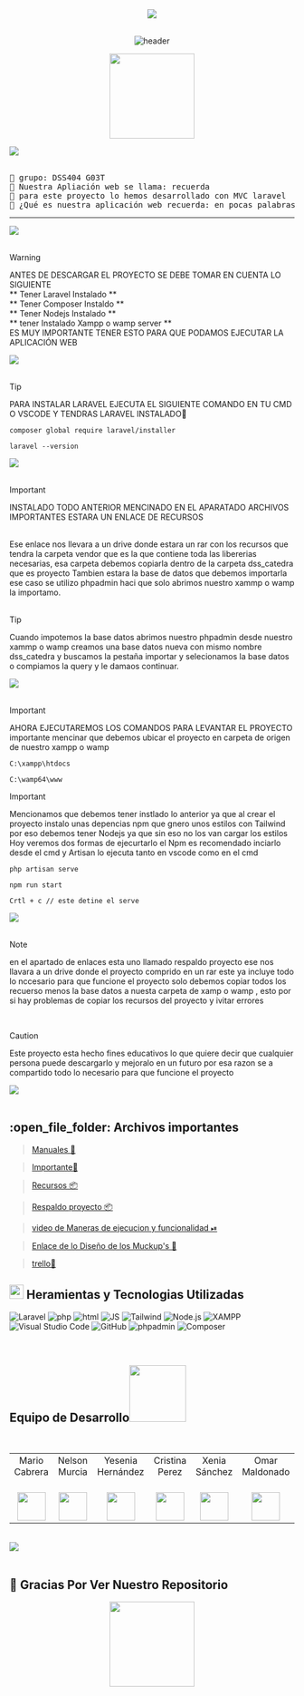 


<div align="center" width="100">
	    <img src="https://user-images.githubusercontent.com/73097560/115834477-dbab4500-a447-11eb-908a-139a6edaec5c.gif"><br><br>

  <img src="https://capsule-render.vercel.app/api?color=0:1408d0,50:0860d0,100:08c4d0&height=250&section=header&text=Bienvenido%20a%20(Nuestro,repositorio)&fontSize=30&type=waving&fontColor=fefefe&&animation=fadeIn"
  alt="header"/>
	
<p align = "center">
<img align='' src='https://github.com/Rishit-dagli/Rishit-dagli/blob/master/images/octocat-anime.gif' width='150"'>
</p>



 
</div>
    <img src="https://user-images.githubusercontent.com/73097560/115834477-dbab4500-a447-11eb-908a-139a6edaec5c.gif"><br><br>

<pre>
🌱 grupo: DSS404 G03T
🌱 Nuestra Apliación web se llama: recuerda
🌱 para este proyecto lo hemos desarrollado con MVC laravel
🌱 ¿Qué es nuestra aplicación web recuerda: en pocas palabras una aplicación para tomar notas ya sean avanzadas, notas normales y recodarios
</pre>
<hr>
<img src="https://user-images.githubusercontent.com/73097560/115834477-dbab4500-a447-11eb-908a-139a6edaec5c.gif"><br><br>

> [!WARNING]
>  ANTES DE DESCARGAR EL PROYECTO SE DEBE TOMAR EN CUENTA LO SIGUIENTE
> <br>
> **  Tener Laravel Instalado ** <br>
> ** Tener Composer Instaldo  ** <br>
> ** Tener Nodejs Instalado **   <br>
> ** tener Instalado Xampp o wamp server **<br>
> ES MUY IMPORTANTE TENER ESTO PARA QUE PODAMOS EJECUTAR LA APLICACIÓN WEB

<img src="https://user-images.githubusercontent.com/73097560/115834477-dbab4500-a447-11eb-908a-139a6edaec5c.gif"><br><br>

> [!TIP]
>  PARA INSTALAR LARAVEL EJECUTA EL SIGUIENTE COMANDO EN TU CMD O VSCODE Y TENDRAS LARAVEL INSTALADO🔧
```
composer global require laravel/installer
```
```
laravel --version
```
<img src="https://user-images.githubusercontent.com/73097560/115834477-dbab4500-a447-11eb-908a-139a6edaec5c.gif"><br><br>

> [!IMPORTANT]
> INSTALADO TODO ANTERIOR MENCINADO EN EL APARATADO ARCHIVOS IMPORTANTES ESTARA UN ENLACE DE RECURSOS <BR>
<br>
Ese enlace nos llevara a un drive donde estara un rar con los recursos que tendra la carpeta vendor que es la que contiene toda las libererias necesarias,
esa carpeta debemos copiarla dentro de la carpeta dss_catedra que es proyecto
Tambien estara la base de datos que debemos importarla ese caso se utilizo phpadmin haci que solo abrimos nuestro xammp o wamp la importamo.<br>
<br>

> [!TIP]
>  Cuando impotemos la base datos abrimos nuestro phpadmin desde nuestro xammp o wamp creamos una base datos nueva con mismo nombre dss_catedra y buscamos la pestaña importar y
> selecionamos la base datos o compiamos la query y le damaos continuar.


<img src="https://user-images.githubusercontent.com/73097560/115834477-dbab4500-a447-11eb-908a-139a6edaec5c.gif"><br><br>

> [!IMPORTANT]
> AHORA EJECUTAREMOS LOS COMANDOS PARA LEVANTAR EL PROYECTO <br>
> importante mencinar que debemos ubicar el proyecto en carpeta de origen de nuestro xampp o wamp
```
C:\xampp\htdocs
```
```
C:\wamp64\www
```
> [!IMPORTANT]
> Mencionamos que debemos tener instlado lo anterior ya que al crear el proyecto instalo unas depencias npm que gnero unos estilos con Tailwind
por eso debemos tener Nodejs ya que sin eso no los van cargar los estilos Hoy veremos dos formas de ejecurtarlo el Npm es recomendado inciarlo desde el cmd y Artisan lo ejecuta tanto en vscode como en el cmd

```
php artisan serve
```
```
npm run start
```

```
Crtl + c // este detine el serve
```
<img src="https://user-images.githubusercontent.com/73097560/115834477-dbab4500-a447-11eb-908a-139a6edaec5c.gif"><br><br>

> [!NOTE]
>  en el apartado de enlaces esta uno llamado  respaldo proyecto ese nos llavara a un drive donde el  proyecto comprido en un rar este ya incluye todo lo nccesario para
> que funcione el proyecto  solo debemos copiar todos los recuerso menos la base datos a  nuesta carpeta de xamp o wamp , esto por si hay problemas de copiar los recursos del proyecto y ivitar errores 
<br>

> [!CAUTION]
> Este proyecto esta hecho fines educativos lo que quiere decir que cualquier persona puede descargarlo y mejoralo en un futuro por esa razon se a compartido todo lo necesario para que funcione el proyecto 
>  

<img src="https://user-images.githubusercontent.com/73097560/115834477-dbab4500-a447-11eb-908a-139a6edaec5c.gif"><br><br>

<h2>:open_file_folder: Archivos importantes </h2>

> [Manuales 📖](https://github.com/Cabrera437/Catedra-PHP)

> [Importante📝](https://github.com/Cabrera437/Catedra-PHP/tree/master/comprobantes)

> [Recursos 📦 ](https://drive.google.com/file/d/1D0naypY-wKO_U2Edq45MjoNPzIjPqqW5/view?usp=sharing)

 > [Respaldo proyecto 📦 ](https://drive.google.com/file/d/1M_8RmiDfAW9myIzBuz8hRXxtnAeoHD3K/view?usp=sharing)

> [video de Maneras de ejecucion y funcionalidad ⏯](https://drive.google.com/file/d/1ilCNFC560OxCRTuIej50rHmJaX5YqMlE/view?usp=sharing)

>[Enlace de lo Diseño de los Muckup's 🎨](https://www.figma.com/design/oCbgpYrGGHI3ZliZpSI0N4/Untitled?node-id=0-1&p=f)

> [trello📗](https://trello.com/b/CyB9Y510/recuerda-proyecto) 




## <img src="https://media2.giphy.com/media/QssGEmpkyEOhBCb7e1/giphy.gif?cid=ecf05e47a0n3gi1bfqntqmob8g9aid1oyj2wr3ds3mg700bl&rid=giphy.gif" width ="25"><b> Heramientas y Tecnologias Utilizadas</b>

![Laravel](https://img.shields.io/badge/Laravel-white?style=flat&logo=Laravel)
![php](https://img.shields.io/badge/php-purple?style=flat&logo=php&logoColor=white)
![html](https://img.shields.io/badge/html-orange?style=flat&logo=HTML5&logoColor=white)
![JS](https://img.shields.io/badge/JS-gray?style=flat&logo=javascript)
![Tailwind](https://img.shields.io/badge/Tailwind-gray?style=flat&logo=TailwindCSS )
![Node.js](https://img.shields.io/badge/Node.js-white?style=flat&logo=Node.js)
![XAMPP](https://img.shields.io/badge/XAMPP-orange?style=flat&logo=xampp&logoColor=white)
![Visual Studio Code](https://img.shields.io/badge/Visual%20Studio%20Code-blue?style=flat&logoColor=white)
![ GitHub](https://img.shields.io/badge/GitHub-gray?style=flat&logo=github)
![phpadmin](https://img.shields.io/badge/phpadmin-gray?style=flat&logo=phpadmin)
![Composer](https://img.shields.io/badge/Composer-gray?style=flat&logo=Composer)


<br>

<h2> Equipo de Desarrollo<img src='https://raw.githubusercontent.com/ShahriarShafin/ShahriarShafin/main/Assets/handshake.gif' width="100px"> </h2>
<div>
<div style={padding: 10px}>
  <table style={margin: 0 auto}>
  <tr align="center">
   <td>Mario Cabrera</td>
    <td>Nelson Murcia</td>
    <td>Yesenia Hernández</td>
    <td>Cristina Perez</td>
    <td>Xenia Sánchez</td>
    <td>Omar Maldonado</td>
      </tr>
    <tr align="center">
    <td> <br><picture><img src = "https://emojis.slackmojis.com/emojis/images/1531849430/4246/blob-sunglasses.gif?1531849430" width = 50px></picture> </td>
    <td> <br><picture><img src = "https://emojis.slackmojis.com/emojis/images/1531849430/4246/blob-sunglasses.gif?1531849430" width = 50px></picture> </td>
    <td> <br><picture><img src = "https://emojis.slackmojis.com/emojis/images/1531849430/4246/blob-sunglasses.gif?1531849430" width = 50px></picture> </td>
    <td> <br><picture><img src = "https://emojis.slackmojis.com/emojis/images/1531849430/4246/blob-sunglasses.gif?1531849430" width = 50px></picture> </td>
    <td> <br><picture><img src = "https://emojis.slackmojis.com/emojis/images/1531849430/4246/blob-sunglasses.gif?1531849430" width = 50px></picture> </td>
    <td> <br><picture><img src = "https://emojis.slackmojis.com/emojis/images/1531849430/4246/blob-sunglasses.gif?1531849430" width = 50px></picture> </td>
 </tr>
</table>
</div>

<br>
    <img src="https://user-images.githubusercontent.com/73097560/115834477-dbab4500-a447-11eb-908a-139a6edaec5c.gif"><br><br>

## 🐍 Gracias Por Ver Nuestro Repositorio
	
<p align = "center">
<img align='' src='https://github.com/Rishit-dagli/Rishit-dagli/blob/master/images/octocat-anime.gif' width='150"'>
</p>




   
    
